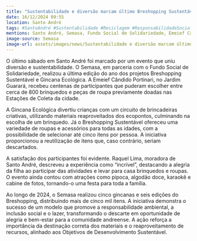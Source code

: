 ```yaml
---
title: "Sustentabilidade e diversão marcam último Breshopping Sustentável em Santo André"
date: 16/12/2024 09:55
location: Santo André
tags: #SantoAndré #Sustentabilidade #Reciclagem #ResponsabilidadeSocial #BreshoppingSustentável #GincanaEcológica #Semasa #FundoSocial #ODS #EventosComunitários #abc360noticias
mentions: Santo André, Semasa, Fundo Social de Solidariedade, Emeief Cândido Portinari, Jardim Guarará, Raquel Lima de Andrade Chaves, Kauany, Breshopping Sustentável, Gincana Ecológica, Papai Noel, Objetivos de Desenvolvimento Sustentável.
image-source: Semasa
image-url: assets/images/news/Sustentabilidade e diversão marcam último Breshopping Sustentável em Santo André.jpg
---
```


O último sábado em Santo André foi marcado por um evento que uniu diversão e sustentabilidade.  O Semasa, em parceria com o Fundo Social de Solidariedade, realizou a última edição do ano dos projetos Breshopping Sustentável e Gincana Ecológica.  A Emeief Cândido Portinari, no Jardim Guarará, recebeu centenas de participantes que puderam escolher entre cerca de 800 brinquedos e peças de roupa previamente doadas nas Estações de Coleta da cidade.

A Gincana Ecológica divertiu crianças com um circuito de brincadeiras criativas, utilizando materiais reaproveitados dos ecopontos, culminando na escolha de um brinquedo.  Já o Breshopping Sustentável ofereceu uma variedade de roupas e acessórios para todas as idades, com a possibilidade de selecionar até cinco itens por pessoa.  A iniciativa proporcionou a reutilização de itens que, caso contrário, seriam descartados.

A satisfação dos participantes foi evidente. Raquel Lima, moradora de Santo André, descreveu a experiência como “incrível”, destacando a alegria da filha ao participar das atividades e levar para casa brinquedos e roupas.  O evento ainda contou com atrações como pipoca, algodão doce, karaokê e cabine de fotos, tornando-o uma festa para toda a família.

Ao longo de 2024, o Semasa realizou cinco gincanas e seis edições do Breshopping, distribuindo mais de cinco mil itens.  A iniciativa demonstra o sucesso de um modelo que promove a responsabilidade ambiental, a inclusão social e o lazer, transformando o descarte em oportunidade de alegria e bem-estar para a comunidade andreense. A ação reforça a importância da destinação correta dos materiais e o reaproveitamento de recursos, alinhado aos Objetivos de Desenvolvimento Sustentável.
